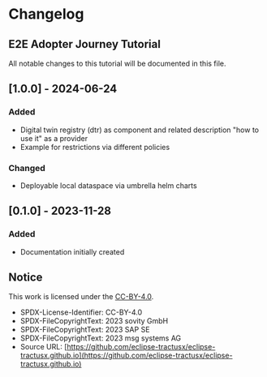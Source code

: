 # Changelog

## E2E Adopter Journey Tutorial

All notable changes to this tutorial will be documented in this file.

## [1.0.0] - 2024-06-24

### Added

- Digital twin registry (dtr) as component and related description "how to use it" as a provider
- Example for restrictions via different policies

### Changed

- Deployable local dataspace via umbrella helm charts

## [0.1.0] - 2023-11-28

### Added

- Documentation initially created

## Notice

This work is licensed under the [CC-BY-4.0](https://creativecommons.org/licenses/by/4.0/legalcode).

- SPDX-License-Identifier: CC-BY-4.0
- SPDX-FileCopyrightText: 2023 sovity GmbH
- SPDX-FileCopyrightText: 2023 SAP SE
- SPDX-FileCopyrightText: 2023 msg systems AG
- Source URL: [https://github.com/eclipse-tractusx/eclipse-tractusx.github.io](https://github.com/eclipse-tractusx/eclipse-tractusx.github.io)
